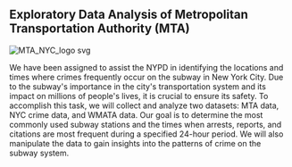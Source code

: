  ## Exploratory Data Analysis of Metropolitan Transportation Authority (MTA)
![MTA_NYC_logo svg](https://user-images.githubusercontent.com/72619886/141009186-a35a1c99-24cd-4234-893e-64fa448e7cf2.png)

We have been assigned to assist the NYPD in identifying the locations and times where crimes frequently occur on the subway in New York City. Due to the subway's importance in the city's transportation system and its impact on millions of people's lives, it is crucial to ensure its safety. To accomplish this task, we will collect and analyze two datasets: MTA data, NYC crime data, and WMATA data. Our goal is to determine the most commonly used subway stations and the times when arrests, reports, and citations are most frequent during a specified 24-hour period. We will also manipulate the data to gain insights into the patterns of crime on the subway system.
